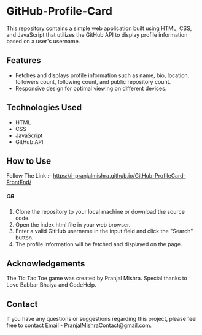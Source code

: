 # GitHub-Profile-Card
This repository contains a simple web application built using HTML, CSS, and JavaScript that utilizes the GitHub API to display profile information based on a user's username.

## Features

* Fetches and displays profile information such as name, bio, location, followers count, following count, and public repository count.
* Responsive design for optimal viewing on different devices.

## Technologies Used

* HTML
* CSS
* JavaScript
* GitHub API

## How to Use

Follow The 
Link :- https://i-pranjalmishra.github.io/GitHub-ProfileCard-FrontEnd/

##### OR

1. Clone the repository to your local machine or download the source code.
2. Open the index.html file in your web browser.
3. Enter a valid GitHub username in the input field and click the "Search" button.
4. The profile information will be fetched and displayed on the page.

## Acknowledgements

The Tic Tac Toe game was created by Pranjal Mishra. Special thanks to Love Babbar Bhaiya and CodeHelp.

## Contact

If you have any questions or suggestions regarding this project, please feel free to contact Email - PranjalMishraContact@gmail.com.